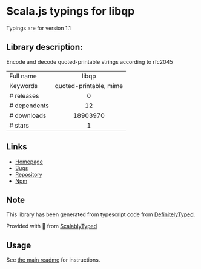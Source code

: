 
# Scala.js typings for libqp

Typings are for version 1.1

## Library description:
Encode and decode quoted-printable strings according to rfc2045

|                    |                 |
| ------------------ | :-------------: |
| Full name          | libqp |
| Keywords           | quoted-printable, mime |
| # releases         | 0 |
| # dependents       | 12 |
| # downloads        | 18903970 |
| # stars            | 1 |

## Links
- [Homepage](https://github.com/andris9/libqp)
- [Bugs](https://github.com/andris9/libqp/issues)
- [Repository](https://github.com/andris9/libqp)
- [Npm](https://www.npmjs.com/package/libqp)
    


## Note
This library has been generated from typescript code from [DefinitelyTyped](https://definitelytyped.org).

Provided with :purple_heart: from [ScalablyTyped](https://github.com/oyvindberg/ScalablyTyped)

## Usage
See [the main readme](../../readme.md) for instructions.



